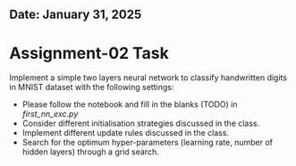 ## Date: January 31, 2025

# Assignment-02 Task
Implement a simple two layers neural network to classify handwritten digits
in MNIST dataset with the following settings:
- Please follow the notebook and fill in the blanks (TODO) in _first_nn_exc.py_
- Consider different initialisation strategies discussed in the class.
- Implement different update rules discussed in the class.
- Search for the optimum hyper-parameters (learning rate, number of hidden layers) through a grid search.
